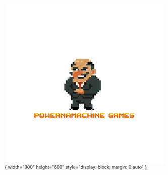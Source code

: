 ![Image](images/powernamachine.png){ width="800" height="600" style="display: block; margin: 0 auto" }
